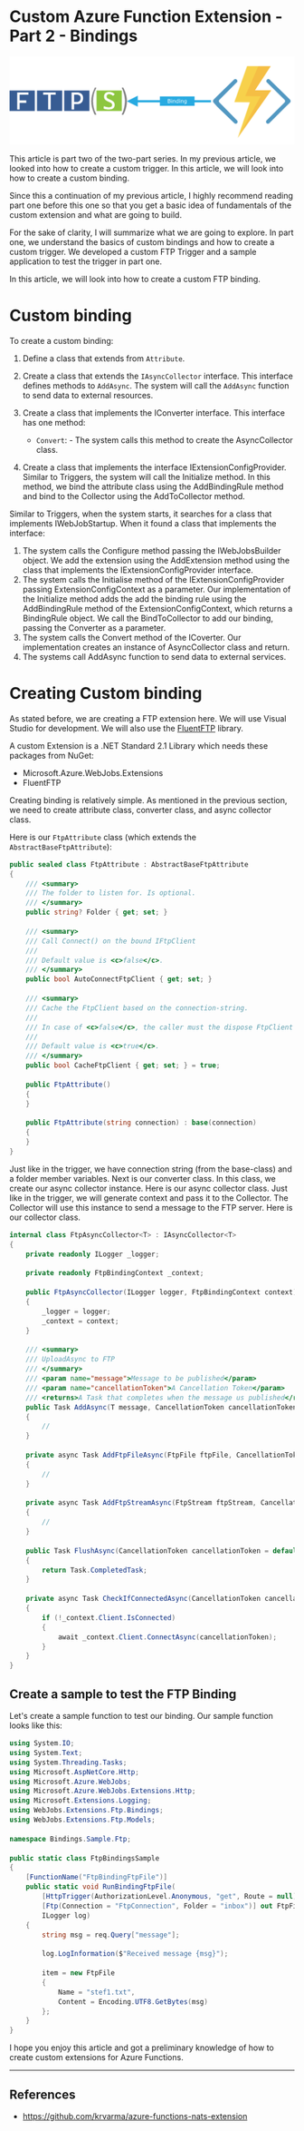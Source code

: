 # Custom Azure Function Extension - Part 2 - Bindings

![FTP Extension](ftp-binding.png)

This article is part two of the two-part series. In my previous article, we looked into how to create a custom trigger. In this article, we will look into how to create a custom binding. 

Since this a continuation of my previous article, I highly recommend reading part one before this one so that you get a basic idea of fundamentals of the custom extension and what are going to build.

For the sake of clarity, I will summarize what we are going to explore. In part one, we understand the basics of custom bindings and how to create a custom trigger. We developed a custom FTP Trigger and a sample application to test the trigger in part one.

In this article, we will look into how to create a custom FTP binding.

# Custom binding
To create a custom binding:

1.  Define a class that extends from `Attribute`.

2.  Create a class that extends the `IAsyncCollector` interface. This interface defines methods to `AddAsync`. The system will call the `AddAsync` function to send data to external resources.

3.  Create a class that implements the IConverter interface. This interface has one method:
    - `Convert`: - The system calls this method to create the AsyncCollector class.

4.  Create a class that implements the interface IExtensionConfigProvider. Similar to Triggers, the system will call the Initialize method. In this method, we bind the attribute class using the AddBindingRule method and bind to the Collector using the AddToCollector method.

Similar to Triggers, when the system starts, it searches for a class that implements IWebJobStartup. When it found a class that implements the interface:

1.  The system calls the Configure method passing the IWebJobsBuilder object. We add the extension using the AddExtension method using the class that implements the IExtensionConfigProvider interface.
2.  The system calls the Initialise method of the IExtensionConfigProvider passing ExtensionConfigContext as a parameter. Our implementation of the Initialize method adds the add the binding rule using the AddBindingRule method of the ExtensionConfigContext, which returns a BindingRule object. We call the BindToCollector to add our binding, passing the Converter as a parameter.
3.  The system calls the Convert method of the ICoverter. Our implementation creates an instance of AsyncCollector class and return.
4.  The systems call AddAsync function to send data to external services.

# Creating Custom binding

As stated before, we are creating a FTP extension here. We will use Visual Studio for development. We will also use the [FluentFTP](https://github.com/robinrodricks/FluentFTP) library.

A custom Extension is a .NET Standard 2.1 Library which needs these packages from NuGet:
- Microsoft.Azure.WebJobs.Extensions
- FluentFTP

Creating binding is relatively simple. As mentioned in the previous section,
we need to create attribute class, converter class, and async collector class.

Here is our `FtpAttribute` class (which extends the `AbstractBaseFtpAttribute`):
``` c#
public sealed class FtpAttribute : AbstractBaseFtpAttribute
{
    /// <summary>
    /// The folder to listen for. Is optional.
    /// </summary>
    public string? Folder { get; set; }

    /// <summary>
    /// Call Connect() on the bound IFtpClient
    ///
    /// Default value is <c>false</c>.
    /// </summary>
    public bool AutoConnectFtpClient { get; set; }

    /// <summary>
    /// Cache the FtpClient based on the connection-string.
    ///
    /// In case of <c>false</c>, the caller must the dispose FtpClient manually.
    ///
    /// Default value is <c>true</c>.
    /// </summary>
    public bool CacheFtpClient { get; set; } = true;

    public FtpAttribute()
    {
    }

    public FtpAttribute(string connection) : base(connection)
    {
    }
}
```

Just like in the trigger, we have connection string (from the base-class) and a folder member variables. Next is our converter class. In this class, we create our async collector instance. Here is our async collector class. Just like in the trigger, we will generate context and pass it to the Collector. The 
Collector will use this instance to send a message to the FTP server. Here is our collector class.
``` c#
internal class FtpAsyncCollector<T> : IAsyncCollector<T>
{
    private readonly ILogger _logger;

    private readonly FtpBindingContext _context;

    public FtpAsyncCollector(ILogger logger, FtpBindingContext context)
    {
        _logger = logger;
        _context = context;
    }

    /// <summary>
    /// UploadAsync to FTP
    /// </summary>
    /// <param name="message">Message to be published</param>
    /// <param name="cancellationToken">A Cancellation Token</param>
    /// <returns>A Task that completes when the message us published</returns>
    public Task AddAsync(T message, CancellationToken cancellationToken = default)
    {
        //
    }

    private async Task AddFtpFileAsync(FtpFile ftpFile, CancellationToken cancellationToken)
    {
        //
    }

    private async Task AddFtpStreamAsync(FtpStream ftpStream, CancellationToken cancellationToken)
    {
        //
    }

    public Task FlushAsync(CancellationToken cancellationToken = default)
    {
        return Task.CompletedTask;
    }

    private async Task CheckIfConnectedAsync(CancellationToken cancellationToken)
    {
        if (!_context.Client.IsConnected)
        {
            await _context.Client.ConnectAsync(cancellationToken);
        }
    }
}
```

## Create a sample to test the FTP Binding

Let's create a sample function to test our binding. Our sample function looks like this:
``` c#
using System.IO;
using System.Text;
using System.Threading.Tasks;
using Microsoft.AspNetCore.Http;
using Microsoft.Azure.WebJobs;
using Microsoft.Azure.WebJobs.Extensions.Http;
using Microsoft.Extensions.Logging;
using WebJobs.Extensions.Ftp.Bindings;
using WebJobs.Extensions.Ftp.Models;

namespace Bindings.Sample.Ftp;

public static class FtpBindingsSample
{
    [FunctionName("FtpBindingFtpFile")]
    public static void RunBindingFtpFile(
        [HttpTrigger(AuthorizationLevel.Anonymous, "get", Route = null)] HttpRequest req,
        [Ftp(Connection = "FtpConnection", Folder = "inbox")] out FtpFile item,
        ILogger log)
    {
        string msg = req.Query["message"];

        log.LogInformation($"Received message {msg}");

        item = new FtpFile
        {
            Name = "stef1.txt",
            Content = Encoding.UTF8.GetBytes(msg)
        };
    }
}
```

I hope you enjoy this article and got a preliminary knowledge of how to create custom extensions for Azure Functions.

---

## References
 - https://github.com/krvarma/azure-functions-nats-extension